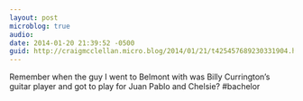 ```yaml
---
layout: post
microblog: true
audio: 
date: 2014-01-20 21:39:52 -0500
guid: http://craigmcclellan.micro.blog/2014/01/21/t425457689230331904.html
---
```

Remember when the guy I went to Belmont with was Billy Currington’s guitar player and got to play for Juan Pablo and Chelsie? #bachelor
